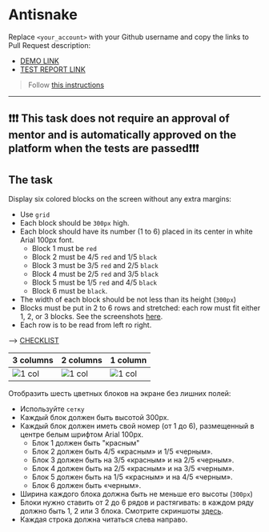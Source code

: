 # Antisnake
Replace `<your_account>` with your Github username and copy the links to Pull Request description:
- [DEMO LINK](https://yevhenii-stanchenko.github.io/layout_antisnake/)
- [TEST REPORT LINK](https://yevhenii-stanchenko.github.io/layout_antisnake/report/html_report/)

> Follow [this instructions](https://github.com/mate-academy/layout_task-guideline#how-to-solve-the-layout-tasks-on-github)
___

## ❗️❗️❗️ This task does not require an approval of mentor and is automatically approved on the platform when the tests are passed❗️❗️❗️

## The task
Display six colored blocks on the screen without any extra margins:

- Use `grid`
- Each block should be `300px` high.
- Each block should have its number (1 to 6) placed in its center in white Arial 100px font.
  - Block 1 must be `red`
  - Block 2 must be 4/5 `red` and 1/5 `black`
  - Block 3 must be 3/5 `red` and 2/5 `black`
  - Block 4 must be 2/5 `red` and 3/5 `black`
  - Block 5 must be 1/5 `red` and 4/5 `black`
  - Block 6 must be `black`.
- The width of each block should be not less than its height (`300px`)
- Blocks must be put in 2 to 6 rows and stretched: each row must fit either 1, 2, or 3 blocks.
  See the screenshots [here](./reference).
- Each row is to be read from left ro right.

--> [CHECKLIST](https://github.com/mate-academy/layout_antisnake/blob/master/checklist.md)

| 3 columns | 2 columns | 1 column |
| --------- | --------- | -------- |
| ![1 col](./reference/900.png) | ![1 col](./reference/750.png) | ![1 col](./reference/450.png) |


Отобразить шесть цветных блоков на экране без лишних полей:

- Используйте `сетку`
- Каждый блок должен быть высотой 300px.
- Каждый блок должен иметь свой номер (от 1 до 6), размещенный в центре белым шрифтом Arial 100px.
  - Блок 1 должен быть "красным"
  - Блок 2 должен быть 4/5 «красным» и 1/5 «черным».
  - Блок 3 должен быть на 3/5 «красным» и на 2/5 «черным».
  - Блок 4 должен быть на 2/5 «красным» и на 3/5 «черным».
  - Блок 5 должен быть на 1/5 «красным» и на 4/5 «черным».
  - Блок 6 должен быть «черным».
- Ширина каждого блока должна быть не меньше его высоты (`300px`)
- Блоки нужно ставить от 2 до 6 рядов и растягивать: в каждом ряду должно быть 1, 2 или 3 блока.
  Смотрите скриншоты [здесь](./reference).
- Каждая строка должна читаться слева направо.
